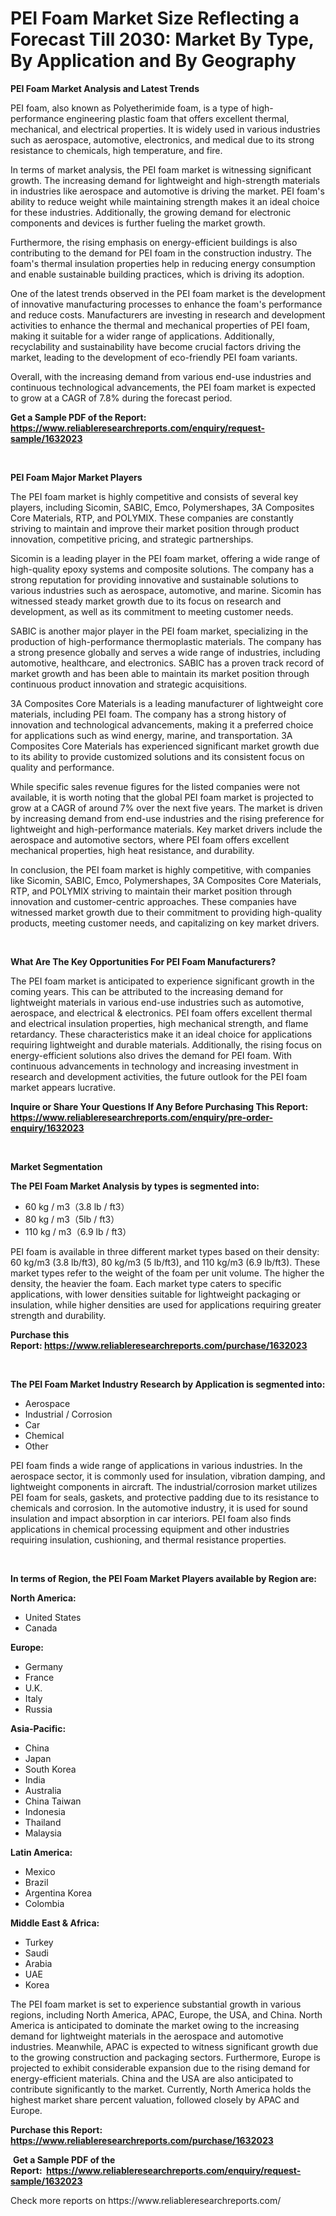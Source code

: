 <p><h1>PEI Foam Market Size Reflecting a Forecast Till 2030: Market By Type, By Application and By Geography</h1></p><p><strong>PEI Foam Market Analysis and Latest Trends</strong></p>
<p><p>PEI foam, also known as Polyetherimide foam, is a type of high-performance engineering plastic foam that offers excellent thermal, mechanical, and electrical properties. It is widely used in various industries such as aerospace, automotive, electronics, and medical due to its strong resistance to chemicals, high temperature, and fire.</p><p>In terms of market analysis, the PEI foam market is witnessing significant growth. The increasing demand for lightweight and high-strength materials in industries like aerospace and automotive is driving the market. PEI foam's ability to reduce weight while maintaining strength makes it an ideal choice for these industries. Additionally, the growing demand for electronic components and devices is further fueling the market growth.</p><p>Furthermore, the rising emphasis on energy-efficient buildings is also contributing to the demand for PEI foam in the construction industry. The foam's thermal insulation properties help in reducing energy consumption and enable sustainable building practices, which is driving its adoption.</p><p>One of the latest trends observed in the PEI foam market is the development of innovative manufacturing processes to enhance the foam's performance and reduce costs. Manufacturers are investing in research and development activities to enhance the thermal and mechanical properties of PEI foam, making it suitable for a wider range of applications. Additionally, recyclability and sustainability have become crucial factors driving the market, leading to the development of eco-friendly PEI foam variants.</p><p>Overall, with the increasing demand from various end-use industries and continuous technological advancements, the PEI foam market is expected to grow at a CAGR of 7.8% during the forecast period.</p></p>
<p><strong>Get a Sample PDF of the Report:&nbsp; <a href="https://www.reliableresearchreports.com/enquiry/request-sample/1632023">https://www.reliableresearchreports.com/enquiry/request-sample/1632023</a></strong></p>
<p>&nbsp;</p>
<p><strong>PEI Foam Major Market Players</strong></p>
<p><p>The PEI foam market is highly competitive and consists of several key players, including Sicomin, SABIC, Emco, Polymershapes, 3A Composites Core Materials, RTP, and POLYMIX. These companies are constantly striving to maintain and improve their market position through product innovation, competitive pricing, and strategic partnerships.</p><p>Sicomin is a leading player in the PEI foam market, offering a wide range of high-quality epoxy systems and composite solutions. The company has a strong reputation for providing innovative and sustainable solutions to various industries such as aerospace, automotive, and marine. Sicomin has witnessed steady market growth due to its focus on research and development, as well as its commitment to meeting customer needs. </p><p>SABIC is another major player in the PEI foam market, specializing in the production of high-performance thermoplastic materials. The company has a strong presence globally and serves a wide range of industries, including automotive, healthcare, and electronics. SABIC has a proven track record of market growth and has been able to maintain its market position through continuous product innovation and strategic acquisitions. </p><p>3A Composites Core Materials is a leading manufacturer of lightweight core materials, including PEI foam. The company has a strong history of innovation and technological advancements, making it a preferred choice for applications such as wind energy, marine, and transportation. 3A Composites Core Materials has experienced significant market growth due to its ability to provide customized solutions and its consistent focus on quality and performance. </p><p>While specific sales revenue figures for the listed companies were not available, it is worth noting that the global PEI foam market is projected to grow at a CAGR of around 7% over the next five years. The market is driven by increasing demand from end-use industries and the rising preference for lightweight and high-performance materials. Key market drivers include the aerospace and automotive sectors, where PEI foam offers excellent mechanical properties, high heat resistance, and durability. </p><p>In conclusion, the PEI foam market is highly competitive, with companies like Sicomin, SABIC, Emco, Polymershapes, 3A Composites Core Materials, RTP, and POLYMIX striving to maintain their market position through innovation and customer-centric approaches. These companies have witnessed market growth due to their commitment to providing high-quality products, meeting customer needs, and capitalizing on key market drivers.</p></p>
<p>&nbsp;</p>
<p><strong>What Are The Key Opportunities For PEI Foam Manufacturers?</strong></p>
<p><p>The PEI foam market is anticipated to experience significant growth in the coming years. This can be attributed to the increasing demand for lightweight materials in various end-use industries such as automotive, aerospace, and electrical & electronics. PEI foam offers excellent thermal and electrical insulation properties, high mechanical strength, and flame retardancy. These characteristics make it an ideal choice for applications requiring lightweight and durable materials. Additionally, the rising focus on energy-efficient solutions also drives the demand for PEI foam. With continuous advancements in technology and increasing investment in research and development activities, the future outlook for the PEI foam market appears lucrative.</p></p>
<p><strong>Inquire or Share Your Questions If Any Before Purchasing This Report: <a href="https://www.reliableresearchreports.com/enquiry/pre-order-enquiry/1632023">https://www.reliableresearchreports.com/enquiry/pre-order-enquiry/1632023</a></strong></p>
<p>&nbsp;</p>
<p><strong>Market Segmentation</strong></p>
<p><strong>The PEI Foam Market Analysis by types is segmented into:</strong></p>
<p><ul><li>60 kg / m3（3.8 lb / ft3）</li><li>80 kg / m3（5lb / ft3）</li><li>110 kg / m3（6.9 lb / ft3）</li></ul></p>
<p><p>PEI foam is available in three different market types based on their density: 60 kg/m3 (3.8 lb/ft3), 80 kg/m3 (5 lb/ft3), and 110 kg/m3 (6.9 lb/ft3). These market types refer to the weight of the foam per unit volume. The higher the density, the heavier the foam. Each market type caters to specific applications, with lower densities suitable for lightweight packaging or insulation, while higher densities are used for applications requiring greater strength and durability.</p></p>
<p><strong>Purchase this Report:&nbsp;<a href="https://www.reliableresearchreports.com/purchase/1632023">https://www.reliableresearchreports.com/purchase/1632023</a></strong></p>
<p>&nbsp;</p>
<p><strong>The PEI Foam Market Industry Research by Application is segmented into:</strong></p>
<p><ul><li>Aerospace</li><li>Industrial / Corrosion</li><li>Car</li><li>Chemical</li><li>Other</li></ul></p>
<p><p>PEI foam finds a wide range of applications in various industries. In the aerospace sector, it is commonly used for insulation, vibration damping, and lightweight components in aircraft. The industrial/corrosion market utilizes PEI foam for seals, gaskets, and protective padding due to its resistance to chemicals and corrosion. In the automotive industry, it is used for sound insulation and impact absorption in car interiors. PEI foam also finds applications in chemical processing equipment and other industries requiring insulation, cushioning, and thermal resistance properties.</p></p>
<p>&nbsp;</p>
<p><strong>In terms of Region, the PEI Foam Market Players available by Region are:</strong></p>
<p>
    <p> <strong> North America: </strong>
        <ul>
            <li>United States</li>
            <li>Canada</li>
        </ul>
        </p> 
    <p> <strong> Europe: </strong>
        <ul>
            <li>Germany</li>
            <li>France</li>
            <li>U.K.</li>
            <li>Italy</li>
            <li>Russia</li>
        </ul>
        </p> 
    <p> <strong> Asia-Pacific: </strong>
        <ul>
            <li>China</li>
            <li>Japan</li>
            <li>South Korea</li>
            <li>India</li>
            <li>Australia</li>
            <li>China Taiwan</li>
            <li>Indonesia</li>
            <li>Thailand</li>
            <li>Malaysia</li>
        </ul>
        </p> 
    <p> <strong> Latin America: </strong>
        <ul>
            <li>Mexico</li>
            <li>Brazil</li>
            <li>Argentina Korea</li>
            <li>Colombia</li>
        </ul>
        </p> 
    <p> <strong> Middle East & Africa: </strong>
        <ul>
            <li>Turkey</li>
            <li>Saudi</li>
            <li>Arabia</li>
            <li>UAE</li>
            <li>Korea</li>
        </ul>
    </p>
    </p>
<p><p>The PEI foam market is set to experience substantial growth in various regions, including North America, APAC, Europe, the USA, and China. North America is anticipated to dominate the market owing to the increasing demand for lightweight materials in the aerospace and automotive industries. Meanwhile, APAC is expected to witness significant growth due to the growing construction and packaging sectors. Furthermore, Europe is projected to exhibit considerable expansion due to the rising demand for energy-efficient materials. China and the USA are also anticipated to contribute significantly to the market. Currently, North America holds the highest market share percent valuation, followed closely by APAC and Europe.</p></p>
<p><strong>Purchase this Report: <a href="https://www.reliableresearchreports.com/purchase/1632023">https://www.reliableresearchreports.com/purchase/1632023</a></strong></p>
<p>&nbsp;<strong>Get a Sample PDF of the Report:&nbsp;&nbsp;<a href="https://www.reliableresearchreports.com/enquiry/request-sample/1632023">https://www.reliableresearchreports.com/enquiry/request-sample/1632023</a></strong></p>
<p><strong></strong></p>
<p>Check more reports on https://www.reliableresearchreports.com/</p>